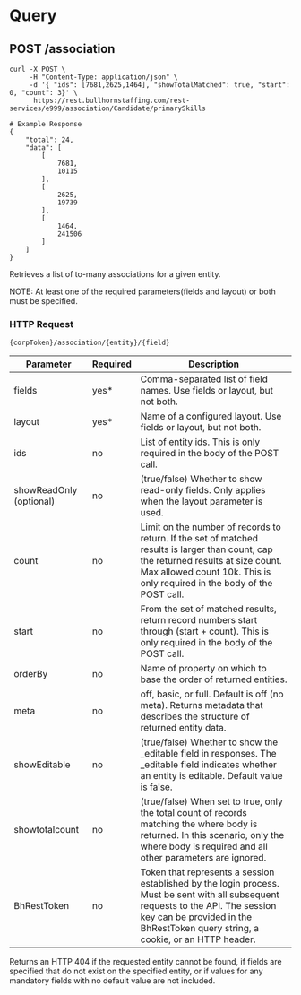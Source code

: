 # Query

## <span class="tag">POST</span> /association
``` shell
curl -X POST \
     -H "Content-Type: application/json" \
     -d '{ "ids": [7681,2625,1464], "showTotalMatched": true, "start": 0, "count": 3}' \
      https://rest.bullhornstaffing.com/rest-services/e999/association/Candidate/primarySkills

# Example Response
{
    "total": 24,
    "data": [
        [
            7681,
            10115
        ],
        [
            2625,
            19739
        ],
        [
            1464,
            241506
        ]
    ]
}
```

Retrieves a list of to-many associations for a given entity.

<aside class="notice">NOTE: At least one of the required parameters(fields and layout) or both must be specified.</aside>

### HTTP Request

`{corpToken}/association/{entity}/{field}`

Parameter | Required | Description
------ | -------- | -----
fields | yes* | Comma-separated list of field names. Use fields or layout, but not both.
layout | yes* | Name of a configured layout. Use fields or layout, but not both.
ids | no | List of entity ids. This is only required in the body of the POST call.
showReadOnly (optional) | no | (true/false) Whether to show read-only fields. Only applies when the layout parameter is used.
count | no | Limit on the number of records to return. If the set of matched results is larger than count, cap the returned results at size count. Max allowed count 10k. This is only required in the body of the POST call.
start | no | From the set of matched results, return record numbers start through (start + count). This is only required in the body of the POST call.
orderBy | no | Name of property on which to base the order of returned entities.
meta | no | off, basic, or full. Default is off (no meta). Returns metadata that describes the structure of returned entity data.
showEditable | no | (true/false) Whether to show the _editable field in responses. The _editable field indicates whether an entity is editable. Default value is false.
showtotalcount| no | (true/false) When set to true, only the total count of records matching the where body is returned. In this scenario, only the where body is required and all other parameters are ignored.
BhRestToken | no | Token that represents a session established by the login process. Must be sent with all subsequent requests to the API. The session key can be provided in the BhRestToken query string, a cookie, or an HTTP header.

<aside class="warning">Returns an HTTP 404 if the requested entity cannot be found, if fields are specified that do not exist on the specified entity, or if values for any mandatory fields with no default value are not included.</aside>

